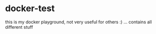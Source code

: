 # docker-test
this is my docker playground, not very useful for others :)
 ... contains all different stuff
